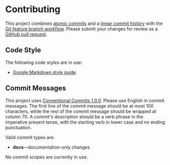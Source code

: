 # Contributing

This project combines
[atomic commits](https://www.aleksandrhovhannisyan.com/blog/atomic-git-commits/)
and a [linear commit history](https://archive.is/VpWTs) with the
[Git feature branch workflow](https://www.atlassian.com/git/tutorials/comparing-workflows/feature-branch-workflow).
Please submit your changes for review as a
[GitHub pull request](https://docs.github.com/en/pull-requests/collaborating-with-pull-requests).

## Code Style

The following code styles are in use:

- [Google Markdown style guide](https://google.github.io/styleguide/docguide/style.html)

## Commit Messages

This project uses
[Conventional Commits 1.0.0](https://www.conventionalcommits.org/en/v1.0.0/).
Please use English in commit messages.  The first line of the commit
message should be at most 100 characters, while the rest of the commit
message should be wrapped at column 70.  A commit's description should
be a verb phrase in the imperative present tense, with the starting
verb in lower case and no ending punctuation.

Valid commit types are:

- **docs**—documentation-only changes

No commit scopes are currently in use.
